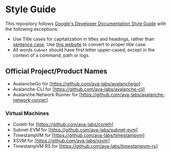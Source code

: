 # Style Guide

This repository follows
[Google's Developer Documentation Style Guide](https://developers.google.com/style)
with the following exceptions:

- Use Title cases for capitalization in titles and headings, rather than
  [sentence case](https://developers.google.com/style/capitalization#capitalization-in-titles-and-headings).
  Use [this website](https://titlecase.com/) to convert to proper title case.
- All words `Subnet` should have first letter upper-cased, except in the context of a command, path
  or logs.

## Official Project/Product Names

- AvalancheGo for [https://github.com/ava-labs/avalanchego]
- Avalanche-CLI for [https://github.com/ava-labs/avalanche-cli]
- Avalanche Network Runner for [https://github.com/ava-labs/avalanche-network-runner]

### Virtual Machines

- Coreth for [https://github.com/ava-labs/coreth]
- Subnet-EVM for [https://github.com/ava-labs/subnet-evm]
- TimestampVM for [https://github.com/ava-labs/timestampvm]
- XSVM for [https://github.com/ava-labs/xsvm]
- TimestampVM RS for [https://github.com/ava-labs/timestampvm-rs]
